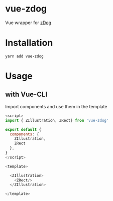# vue-zdog
Vue wrapper for [zDog](https://github.com/metafizzy/zdog)

# Installation
`yarn add vue-zdog`

# Usage

## with Vue-CLI

Import components and use them in the template
```js
<script>
import { ZIllustration, ZRect} from 'vue-zdog'

export default {
  components: {
    ZIllustration, 
    ZRect
  },
}
</script>

<template>

  <ZIllustration>
    <ZRect/>
  </ZIllustration>

</template>
```
